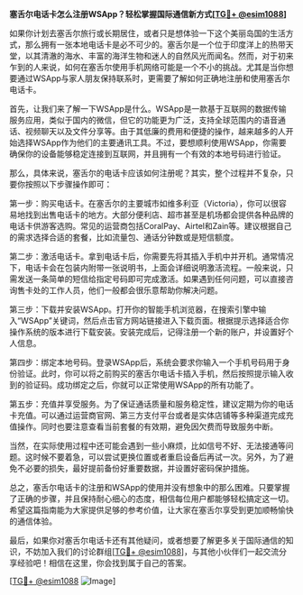 **塞舌尔电话卡怎么注册WSApp？轻松掌握国际通信新方式[[TG💪+ @esim1088](https://t.me/s/esim1088)]**

如果你计划去塞舌尔旅行或长期居住，或者只是想体验一下这个美丽岛国的生活方式，那么拥有一张本地电话卡是必不可少的。塞舌尔是一个位于印度洋上的热带天堂，以其清澈的海水、丰富的海洋生物和迷人的自然风光而闻名。然而，对于初来乍到的人来说，如何在塞舌尔使用手机网络可能是一个不小的挑战。尤其是当你想要通过WSApp与家人朋友保持联系时，更需要了解如何正确地注册和使用塞舌尔电话卡。

首先，让我们来了解一下WSApp是什么。WSApp是一款基于互联网的数据传输服务应用，类似于国内的微信，但它的功能更为广泛，支持全球范围内的语音通话、视频聊天以及文件分享等。由于其低廉的费用和便捷的操作，越来越多的人开始选择WSApp作为他们的主要通讯工具。不过，要想顺利使用WSApp，你需要确保你的设备能够稳定连接到互联网，并且拥有一个有效的本地号码进行验证。

那么，具体来说，塞舌尔的电话卡应该如何注册呢？其实，整个过程并不复杂，只要你按照以下步骤操作即可：

第一步：购买电话卡。在塞舌尔的主要城市如维多利亚（Victoria），你可以很容易地找到出售电话卡的地方。大部分便利店、超市甚至是机场都会提供各种品牌的电话卡供游客选购。常见的运营商包括CoralPay、Airtel和Zain等。建议根据自己的需求选择合适的套餐，比如流量包、通话分钟数或是短信额度。

第二步：激活电话卡。拿到电话卡后，你需要先将其插入手机中并开机。通常情况下，电话卡会在包装内附带一张说明书，上面会详细说明激活流程。一般来说，只需发送一条简单的短信给指定号码即可完成激活。如果遇到任何问题，可以直接咨询售卡处的工作人员，他们一般都会很乐意帮助你解决问题。

第三步：下载并安装WSApp。打开你的智能手机浏览器，在搜索引擎中输入“WSApp”关键词，然后点击官方网站链接进入下载页面。根据提示选择适合你操作系统的版本进行下载安装。安装完成后，记得注册一个新的账户，并设置好个人信息。

第四步：绑定本地号码。登录WSApp后，系统会要求你输入一个手机号码用于身份验证。此时，你可以将之前购买的塞舌尔电话卡插入手机，然后按照提示输入收到的验证码。成功绑定之后，你就可以正常使用WSApp的所有功能了。

第五步：充值并享受服务。为了保证通话质量和服务稳定性，建议定期为你的电话卡充值。可以通过运营商官网、第三方支付平台或者是实体店铺等多种渠道完成充值操作。同时也要注意查看当前套餐的有效期，避免因欠费而导致服务中断。

当然，在实际使用过程中还可能会遇到一些小麻烦，比如信号不好、无法接通等问题。这时候不要着急，可以尝试更换位置或者重启设备后再试一次。另外，为了避免不必要的损失，最好提前备份好重要数据，并设置好密码保护措施。

总之，塞舌尔电话卡的注册和WSApp的使用并没有想象中的那么困难。只要掌握了正确的步骤，并且保持耐心细心的态度，相信每位用户都能够轻松搞定这一切。希望这篇指南能为大家提供足够的参考价值，让大家在塞舌尔享受到更加顺畅愉快的通信体验。

最后，如果你对塞舌尔电话卡还有其他疑问，或者想要了解更多关于国际通信的知识，不妨加入我们的讨论群组[[TG💪+ @esim1088](https://t.me/s/esim1088)]，与其他小伙伴们一起交流分享经验吧！相信在这里，你会找到属于自己的答案。

[[TG💪+ @esim1088](https://t.me/s/esim1088) ![Image](https://i.postimg.cc/4NQfJmqS/Snipaste-2025-05-13-00-14-12.png)]